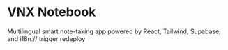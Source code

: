 # VNX Notebook

Multilingual smart note-taking app powered by React, Tailwind, Supabase, and i18n./ /   t r i g g e r   r e d e p l o y  
 